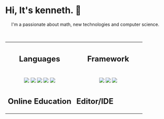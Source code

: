 
<h1 > Hi, It's kenneth. 👋 </h2>

<p align='center'>I'm a passionate about math, new technologies and computer science.</p>

<br>


<table align='center'>
  <tr>
    <th>
        <h2>Languages</h2>
    </th>
    <th>
        <h2>Framework</h2>
    </th>
  </tr>
  <!-- 2nd row -->
  <tr>
    <!-- languages -->
    <td width='50%'>
        <div align='center'>
        <br>
        <img src='https://img.shields.io/badge/PHP-777BB4?style=for-the-badge&logo=php&logoColor=white'>
        <img src='https://img.shields.io/badge/JavaScript-F7DF1E?style=for-the-badge&logo=javascript&logoColor=black'>
        <img src='https://img.shields.io/badge/Markdown-000000?style=for-the-badge&logo=markdown&logoColor=white'>
       <!--  <img src='https://img.shields.io/badge/CSS3-1572B6?style=for-the-badge&logo=css3&logoColor=white'>
        <img src='https://img.shields.io/badge/HTML-239120?style=for-the-badge&logo=html5&logoColor=white'> -->
        <img src='https://img.shields.io/badge/Python-3776AB?style=for-the-badge&logo=python&logoColor=white'>
        <img src='https://img.shields.io/badge/MySQL-00000F?style=for-the-badge&logo=mysql&logoColor=white'>
        </div>
    </td>
     <!-- Framework -->
    <td>
        <div align='center'>
        <br>
        <img src='https://img.shields.io/badge/React-20232A?style=for-the-badge&logo=react&logoColor=61DAFB'>
        <img src='https://img.shields.io/badge/Laravel-FF2D20?style=for-the-badge&logo=laravel&logoColor=white'>
        <img src='https://img.shields.io/badge/Node.js-43853D?style=for-the-badge&logo=node.js&logoColor=white'>
        </div>
    </td>
    <!-- cli -->
   <!--  <td>
        <div align='center'>
        <br>
        <img src='https://img.shields.io/badge/GIT-E44C30?style=for-the-badge&logo=git&logoColor=white'>
        <img src='https://img.shields.io/badge/Node.js-43853D?style=for-the-badge&logo=node.js&logoColor=white'>
        <img src='https://img.shields.io/badge/JavaScript-323330?style=for-the-badge&logo=javascript&logoColor=F7DF1E'>
        <img src='https://img.shields.io/badge/Markdown-000000?style=for-the-badge&logo=markdown&logoColor=white'>
        </div>
    </td> -->
  </tr>
    <tr>
    <td>
        <h2>Online Education</h2>
    </td>
    <td>
        <h2>Editor/IDE</h2>
    </td>
    </tr>
</table>


